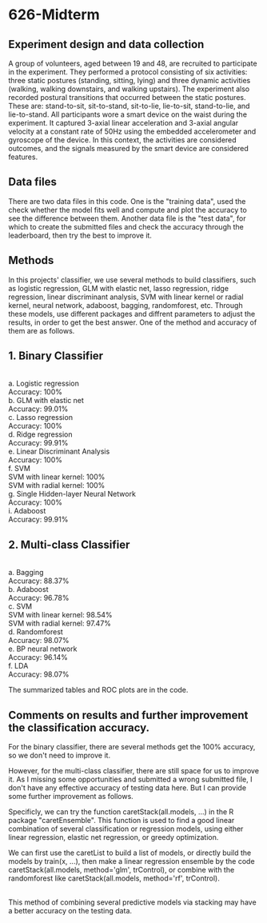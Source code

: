 # 626-Midterm

## Experiment design and data collection

A group of volunteers, aged between 19 and 48, are recruited to participate in the experiment. They performed a protocol consisting of six activities: three static postures (standing, sitting, lying) and three dynamic activities (walking, walking downstairs, and walking upstairs). The experiment also recorded postural transitions that occurred between the static postures. These are: stand-to-sit, sit-to-stand, sit-to-lie, lie-to-sit, stand-to-lie, and lie-to-stand. All participants wore a smart device on the waist during the experiment. It captured 3-axial linear acceleration and 3-axial angular velocity at a constant rate of 50Hz using the embedded accelerometer and gyroscope of the device. In this context, the activities are considered outcomes, and the signals measured by the smart device are considered features. 

## Data files 

There are two data files in this code. One is the "training data", used the check whether the model fits well and compute and plot the accuracy to see the difference between them. Another data file is the "test data", for which to create the submitted files and check the accuracy through the leaderboard, then try the best to improve it. 

## Methods
In this projects' classifier, we use several methods to build classifiers, such as logistic regression, GLM with elastic net, lasso regression, ridge regression, linear discriminant analysis, SVM with linear kernel or radial kernel, neural network, adaboost, bagging, randomforest, etc. Through these models, use different packages and diffrent parameters to adjust the results, in order to get the best answer. One of the method and accuracy of them are as follows.

## 1. Binary Classifier
<br/>
a. Logistic regression 
<br/>
Accuracy: 100%
<br/>
b.  GLM with elastic net
<br/>
Accuracy: 99.01%
<br/>
c. Lasso regression
<br/>
Accuracy: 100%
<br/>
d. Ridge regression
<br/>
Accuracy: 99.91%
<br/>
e. Linear Discriminant Analysis
<br/>
Accuracy: 100%
<br/>
f. SVM
<br/>
SVM with linear kernel: 100%
<br/>
SVM with radial kernel: 100%
<br/>
g. Single Hidden-layer Neural Network
<br/>
Accuracy: 100%
<br/>
i. Adaboost
<br/>
Accuracy:  99.91%
<br/>

## 2. Multi-class Classifier
<br/>
a. Bagging
<br/>
Accuracy: 88.37%
<br/>
b. Adaboost
<br/>
Accuracy: 96.78%
<br/>
c. SVM
<br/>
SVM with linear kernel: 98.54%
<br/>
SVM with radial kernel: 97.47%
<br/>
d. Randomforest
<br/>
Accuracy: 98.07%
<br/>
e. BP neural network
<br/>
Accuracy: 96.14%
<br/>
f. LDA
<br/>
Accuracy: 98.07%
<br/>

The summarized tables and ROC plots are in the code.

## Comments on results and further improvement the classification accuracy.
For the binary classifier, there are several methods get the 100% accuracy, so we don't need to improve it.
<br/>

However, for the multi-class classifier, there are still space for us to improve it. As I missing some opportunities and submitted a wrong submitted file, I don't have any effective accuracy of testing data here. But I can provide some further improvement as follows.
<br/>

Specificly, we can try the function caretStack(all.models, ...) in the R package "caretEnsemble". This function is used to find a good linear combination of several classification or regression models, using either linear regression, elastic net regression, or greedy optimization.
<br/>

We can first use the caretList to build a list of models, or directly build the models by train(x, ...), then make a linear regression ensemble by the code caretStack(all.models, method='glm', trControl), or combine with the randomforest like caretStack(all.models, method='rf', trControl). 

<br/>
This method of combining several predictive models via stacking may have a better accuracy on the testing data.




